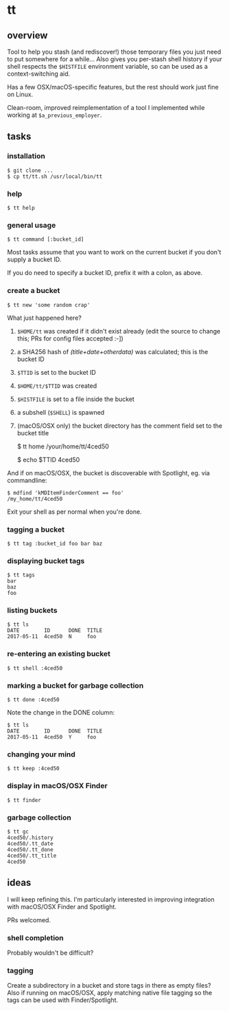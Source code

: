 # tt

## overview

Tool to help you stash (and rediscover!) those temporary files you just need to
put somewhere for a while... Also gives you per-stash shell history if your
shell respects the `$HISTFILE` environment variable, so can be used as a
context-switching aid.

Has a few OSX/macOS-specific features, but the rest should work just fine on
Linux.

Clean-room, improved reimplementation of a tool I implemented while working at
`$a_previous_employer`.

## tasks

### installation

    $ git clone ...
    $ cp tt/tt.sh /usr/local/bin/tt

### help

    $ tt help

### general usage

    $ tt command [:bucket_id]

Most tasks assume that you want to work on the current bucket if you don't
supply a bucket ID.

If you do need to specify a bucket ID, prefix it with a colon, as above.

### create a bucket

    $ tt new 'some random crap'

What just happened here?

1. `$HOME/tt` was created if it didn't exist already (edit the source to change
   this; PRs for config files accepted :-])
2. a SHA256 hash of _(title+date+otherdata)_ was calculated; this is the bucket
   ID
3. `$TTID` is set to the bucket ID
4. `$HOME/tt/$TTID` was created
5. `$HISTFILE` is set to a file inside the bucket
6. a subshell (`$SHELL`) is spawned
7. (macOS/OSX only) the bucket directory has the comment field set to the
   bucket title

    $ tt home
    /your/home/tt/4ced50

    $ echo $TTID
    4ced50

And if on macOS/OSX, the bucket is discoverable with Spotlight, eg. via
commandline:

    $ mdfind 'kMDItemFinderComment == foo'
    /my_home/tt/4ced50

Exit your shell as per normal when you're done.

### tagging a bucket

    $ tt tag :bucket_id foo bar baz

### displaying bucket tags

    $ tt tags
    bar
    baz
    foo

### listing buckets

    $ tt ls
    DATE        ID      DONE  TITLE
    2017-05-11  4ced50  N     foo

### re-entering an existing bucket

    $ tt shell :4ced50

### marking a bucket for garbage collection

    $ tt done :4ced50

Note the change in the DONE column:

    $ tt ls
    DATE        ID      DONE  TITLE
    2017-05-11  4ced50  Y     foo

### changing your mind

    $ tt keep :4ced50

### display in macOS/OSX Finder

    $ tt finder

### garbage collection

    $ tt gc
    4ced50/.history
    4ced50/.tt_date
    4ced50/.tt_done
    4ced50/.tt_title
    4ced50

## ideas

I will keep refining this. I'm particularly interested in improving integration
with macOS/OSX Finder and Spotlight.

PRs welcomed. 

### shell completion

Probably wouldn't be difficult?

### tagging

Create a subdirectory in a bucket and store tags in there as empty files? Also
if running on macOS/OSX, apply matching native file tagging so the tags can be
  used with Finder/Spotlight.

